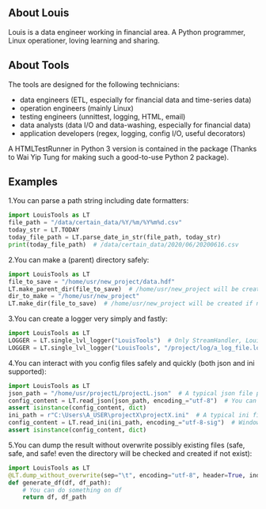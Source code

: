 <!--
 * @version: Python 3.7.3
 * @Author: Louis
 * @Date: 2020-06-15 18:03:30
 * @LastEditors: Louis
 * @LastEditTime: 2020-06-15 18:15:17
--> 

## About Louis
Louis is a data engineer working in financial area. A Python programmer, Linux operationer, loving learning and sharing.

## About Tools
The tools are designed for the following technicians:
* data engineers (ETL, especially for financial data and time-series data)
* operation engineers (mainly Linux)
* testing engineers (unnittest, logging, HTML, email)
* data analysts (data I/O and data-washing, especially for financial data)
* application developers (regex, logging, config I/O, useful decorators)

A HTMLTestRunner in Python 3 version is contained in the package (Thanks to Wai Yip Tung for making such a good-to-use Python 2 package).

## Examples
1.You can parse a path string including date formatters:
```python
import LouisTools as LT
file_path = "/data/certain_data/%Y/%m/%Y%m%d.csv"
today_str = LT.TODAY
today_file_path = LT.parse_date_in_str(file_path, today_str)
print(today_file_path)  # /data/certain_data/2020/06/20200616.csv
```

2.You can make a (parent) directory safely:
```python
import LouisTools as LT
file_to_save = "/home/usr/new_project/data.hdf"
LT.make_parent_dir(file_to_save)  # /home/usr/new_project will be created if not exist
dir_to_make = "/home/usr/new_project"
LT.make_dir(file_to_save)  # /home/usr/new_project will be created if not exist
```

3.You can create a logger very simply and fastly:
```python
import LouisTools as LT
LOGGER = LT.single_lvl_logger("LouisTools")  # Only StreamHandler, LouisTools is the log name
LOGGER = LT.single_lvl_logger("LouisTools", "/project/log/a_log_file.log")  # FileHandler is created saving in "/project/log/a_log_file.log"
```

4.You can interact with you config files safely and quickly (both json and ini supported):
```python
import LouisTools as LT
json_path = "/home/usr/projectL/projectL.json"  # A typical json file path in Linux
config_content = LT.read_json(json_path, encoding_="utf-8")  # You can change encoding_ arg as what you want!
assert isinstance(config_content, dict)
ini_path = r"C:\Users\A_USER\projectX\projectX.ini"  # A typical ini file path in Windows
config_content = LT.read_ini(ini_path, encoding_="utf-8-sig")  # Windows' gift: a BOM added for freee!
assert isinstance(config_content, dict)
```

5.You can dump the result without overwrite possibly existing files (safe, safe, and safe! even the directory will be checked and created if not exist):
```python
import LouisTools as LT
@LT.dump_without_overwrite(sep="\t", encoding="utf-8", header=True, index=False)
def generate_df(df, df_path):
    # You can do something on df
    return df, df_path
```

